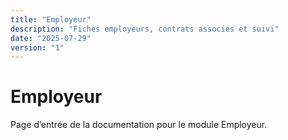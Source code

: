 ```yaml
---
title: "Employeur"
description: "Fiches employeurs, contrats associés et suivi"
date: "2025-07-29"
version: "1"
---
```


# Employeur

Page d’entrée de la documentation pour le module Employeur.
